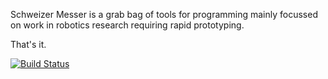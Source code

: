 Schweizer Messer is a grab bag of tools for programming mainly focussed on work in robotics research requiring rapid prototyping.

That's it.

[![Build Status](http://129.132.38.183:8080/buildStatus/icon?job=suitesparse)](http://129.132.38.183:8080/job/suitesparse/)
